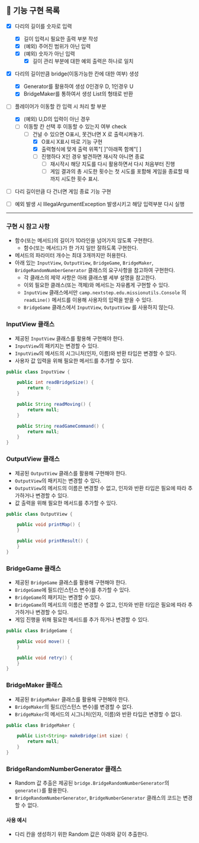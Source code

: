 ## 🚀 기능 구현 목록

- [X] 다리의 길이를 숫자로 입력
  - [X] 길이 입력시 필요한 출력 부분 작성
  - [X] (예외) 주어진 범위가 아닌 입력
  - [X] (예외) 숫자가 아닌 입력
    - [X] 길이 관리 부분에 대한 예외 출력은 하나로 일치 
- [X] 다리의 길이만큼 bridge(이동가능한 칸에 대한 여부) 생성 
  - [X] Generator를 활용하여 생성 0인경우 D, 1인경우 U
  - [X] BridgeMaker를 통하여서 생성 List<String>의 형태로 반환
- [ ] 플레이어가 이동할 칸 입력 시 처리 할 부분
  - [X] (예외) U,D의 입력이 아닌 경우
  - [ ] 이동할 칸 선택 후 이동할 수 있는지 여부 check
    - [ ] 건널 수 있으면 O표시, 못건너면 X 로 출력시켜놓기.
      - [X] O표시 X표시 따로 기능 구현
      - [X] 출력형식에 맞게 출력 위쪽"[ ]"아래쪽 함께"[ ]
      - [ ] 진행하다 X인 경우 발견하면 재시작 아니면 종료
        - [ ] 재시작시 해당 지도를 다시 활용하면서 다시 처음부터 진행
        - [ ] 게임 결과의 총 시도한 횟수는 첫 시도를 포함해 게임을 종료할 때까지 시도한 횟수 표시.

- [ ] 다리 길이만큼 다 건너면 게임 종료 기능 구현

- [ ] 예외 발생 시 IllegalArgumentException 발생시키고 해당 입력부분 다시 실행
---

### 구현 시 참고 사항

- 함수(또는 메서드)의 길이가 10라인을 넘어가지 않도록 구현한다.
    - 함수(또는 메서드)가 한 가지 일만 잘하도록 구현한다.
- 메서드의 파라미터 개수는 최대 3개까지만 허용한다.
- 아래 있는 `InputView`, `OutputView`, `BridgeGame`, `BridgeMaker`, `BridgeRandomNumberGenerator` 클래스의 요구사항을 참고하여 구현한다.
    - 각 클래스의 제약 사항은 아래 클래스별 세부 설명을 참고한다.
    - 이외 필요한 클래스(또는 객체)와 메서드는 자유롭게 구현할 수 있다.
    - `InputView` 클래스에서만 `camp.nextstep.edu.missionutils.Console` 의 `readLine()` 메서드를 이용해 사용자의 입력을 받을 수 있다.
    - `BridgeGame` 클래스에서 `InputView`, `OutputView` 를 사용하지 않는다.

### InputView 클래스
- 제공된 `InputView` 클래스를 활용해 구현해야 한다.
- `InputView`의 패키지는 변경할 수 있다.
- `InputView`의 메서드의 시그니처(인자, 이름)와 반환 타입은 변경할 수 있다.
- 사용자 값 입력을 위해 필요한 메서드를 추가할 수 있다.
```java
public class InputView {

    public int readBridgeSize() {
        return 0;
    }

    public String readMoving() {
        return null;
    }

    public String readGameCommand() {
        return null;
    }
}
```
### OutputView 클래스
- 제공된 `OutputView` 클래스를 활용해 구현해야 한다.
- `OutputView`의 패키지는 변경할 수 있다.
- `OutputView`의 메서드의 이름은 변경할 수 없고, 인자와 반환 타입은 필요에 따라 추가하거나 변경할 수 있다.
- 값 출력을 위해 필요한 메서드를 추가할 수 있다.
```java
public class OutputView {

    public void printMap() {
    }

    public void printResult() {
    }
}
```

### BridgeGame 클래스
- 제공된 `BridgeGame` 클래스를 활용해 구현해야 한다.
- `BridgeGame`에 필드(인스턴스 변수)를 추가할 수 있다.
- `BridgeGame`의 패키지는 변경할 수 있다.
- `BridgeGame`의 메서드의 이름은 변경할 수 없고, 인자와 반환 타입은 필요에 따라 추가하거나 변경할 수 있다.
- 게임 진행을 위해 필요한 메서드를 추가 하거나 변경할 수 있다.

```java
public class BridgeGame {

    public void move() {
    }

    public void retry() {
    }
}
```

### BridgeMaker 클래스
- 제공된 `BridgeMaker` 클래스를 활용해 구현해야 한다.
- `BridgeMaker`의 필드(인스턴스 변수)를 변경할 수 없다.
- `BridgeMaker`의 메서드의 시그니처(인자, 이름)와 반환 타입은 변경할 수 없다.
```java
public class BridgeMaker {

    public List<String> makeBridge(int size) {
        return null;
    }
}
```

### BridgeRandomNumberGenerator 클래스

- Random 값 추출은 제공된 `bridge.BridgeRandomNumberGenerator`의 `generate()`를 활용한다.
- `BridgeRandomNumberGenerator`, `BridgeNumberGenerator` 클래스의 코드는 변경할 수 없다.

#### 사용 예시

- 다리 칸을 생성하기 위한 Random 값은 아래와 같이 추출한다.
